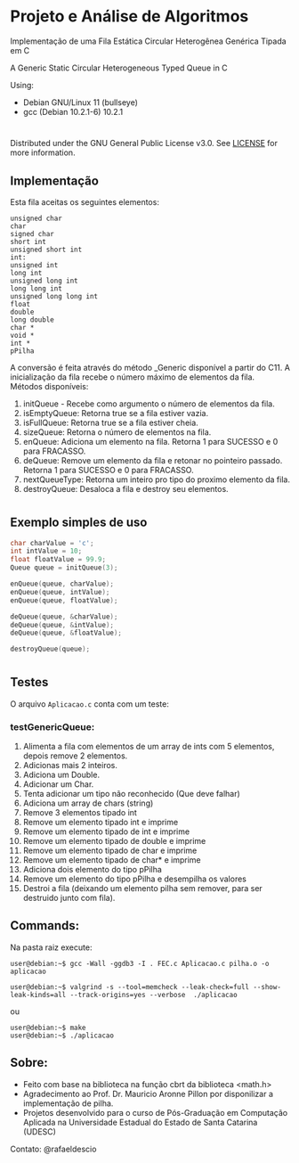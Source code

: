 # Projeto e Análise de Algoritmos


Implementação de uma Fila Estática Circular Heterogênea Genérica Tipada em C


A Generic Static Circular Heterogeneous Typed Queue in C

Using:
- Debian GNU/Linux 11 (bullseye)
- gcc (Debian 10.2.1-6) 10.2.1

#

Distributed under the GNU General Public License v3.0. See [LICENSE](../LICENSE) for more information.

## Implementação

Esta fila aceitas os seguintes elementos:
    
    unsigned char
    char
    signed char
    short int
    unsigned short int
    int:
    unsigned int
    long int
    unsigned long int
    long long int 
    unsigned long long int
    float
    double
    long double
    char *
    void *
    int *
    pPilha

A conversão é feita através do método _Generic disponível a partir do C11.
A inicialização da fila recebe o número máximo de elementos da fila.  
Métodos disponíveis:
1. initQueue - Recebe como argumento o número de elementos da fila.
2. isEmptyQueue: Retorna true se a fila estiver vazia.
3. isFullQueue: Retorna true se a fila estiver cheia.
4. sizeQueue: Retorna o número de elementos na fila.
5. enQueue: Adiciona um elemento na fila. Retorna 1 para SUCESSO e 0 para FRACASSO.
6. deQueue: Remove um elemento da fila e retonar no pointeiro passado. Retorna 1 para SUCESSO e 0 para FRACASSO.
9. nextQueueType: Retorna um inteiro pro tipo do proximo elemento da fila.
11. destroyQueue: Desaloca a fila e destroy seu elementos.

#

## Exemplo simples de uso
```c
char charValue = 'c';
int intValue = 10;
float floatValue = 99.9;
Queue queue = initQueue(3);

enQueue(queue, charValue);
enQueue(queue, intValue);
enQueue(queue, floatValue);

deQueue(queue, &charValue);
deQueue(queue, &intValue);
deQueue(queue, &floatValue);

destroyQueue(queue);
```

#

## Testes

O arquivo `Aplicacao.c` conta com um teste:
### testGenericQueue:
1.  Alimenta a fila com elementos de um array de ints com 5 elementos, depois remove 2 elementos. 
2. Adicionas mais 2 inteiros. 
3. Adiciona um Double. 
4. Adicionar um Char.
5. Tenta adicionar um tipo não reconhecido (Que deve falhar)
6. Adiciona um array de chars (string)
7. Remove 3 elementos tipado int
8. Remove um elemento tipado int e imprime
9. Remove um elemento tipado de int e imprime
10. Remove um elemento tipado de double e imprime
11. Remove um elemento tipado de char e imprime
12. Remove um elemento tipado de char* e imprime
13. Adiciona dois elemento do tipo pPilha
14. Remove um elemento do tipo pPilha e desempilha os valores
15. Destroi a fila (deixando um elemento pilha sem remover, para ser destruido junto com fila).


## Commands:

Na pasta raiz execute:
```console
user@debian:~$ gcc -Wall -ggdb3 -I . FEC.c Aplicacao.c pilha.o -o aplicacao

user@debian:~$ valgrind -s --tool=memcheck --leak-check=full --show-leak-kinds=all --track-origins=yes --verbose  ./aplicacao

```
ou
```console
user@debian:~$ make
user@debian:~$ ./aplicacao
```

## Sobre:
- Feito com base na biblioteca na função cbrt da biblioteca <math.h>
- Agradecimento ao Prof. Dr. Mauricio Aronne Pillon por disponilizar a implementação de pilha.
- Projetos desenvolvido para o curso de Pós-Graduação em Computação Aplicada na Universidade Estadual do Estado de Santa Catarina (UDESC)


Contato: @rafaeldescio